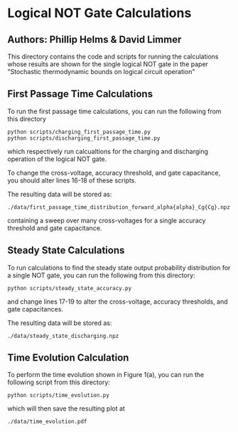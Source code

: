 # Logical NOT Gate Calculations
## Authors: Phillip Helms & David Limmer
This directory contains the code and scripts for running the calculations
whose results are shown for the single logical NOT gate in the paper
"Stochastic thermodynamic bounds on logical circuit operation"

## First Passage Time Calculations
To run the first passage time calculations, you can run the following
from this directory
```
python scripts/charging_first_passage_time.py
python scripts/discharging_first_passage_time.py
```
which respectively run calcualtions for the charging and 
discharging operation of the logical NOT gate. 

To change the cross-voltage, accuracy threshold, and gate capacitance, 
you should alter lines 16-18 of these scripts. 

The resulting data will be stored as:
```
./data/first_passage_time_distribution_forward_alpha{alpha}_Cg{Cg}.npz
```
containing a sweep over many cross-voltages for a single accuracy
threshold and gate capacitance. 

## Steady State Calculations
To run calculations to find the steady state output probability
distribution for a single NOT gate, you can run the following
from this directory:
```
python scripts/steady_state_accuracy.py
```
and change lines 17-19 to alter the cross-voltage, accuracy thresholds, 
and gate capacitances. 

The resulting data will be stored as:
```
./data/steady_state_discharging.npz
```

## Time Evolution Calculation
To perform the time evolution shown in Figure 1(a), 
you can run the following script from this 
directory:
```
python scripts/time_evolution.py
```
which will then save the resulting plot at
```
./data/time_evolution.pdf
```
